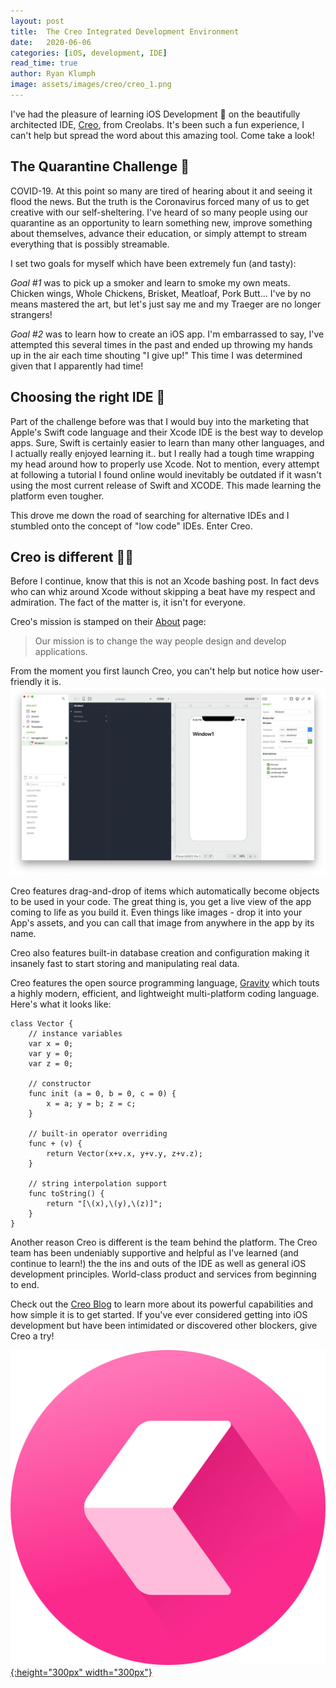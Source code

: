 ```yaml
---
layout: post
title:  The Creo Integrated Development Environment
date:   2020-06-06
categories: [iOS, development, IDE]
read_time: true
author: Ryan Klumph
image: assets/images/creo/creo_1.png
---
```

I've had the pleasure of learning iOS Development 📱 on the beautifully architected IDE, [Creo](https://creolabs.com), from Creolabs. It's been such a fun experience, I can't help but spread the word about this amazing tool. Come take a look!

## The Quarantine Challenge 💪
COVID-19. At this point so many are tired of hearing about it and seeing it flood the news. But the truth is the Coronavirus forced many of us to get creative with our self-sheltering. I've heard of so many people using our quarantine as an opportunity to learn something new, improve something about themselves, advance their education, or simply attempt to stream everything that is possibly streamable.

I set two goals for myself which have been extremely fun (and tasty):

*Goal #1* was to pick up a smoker and learn to smoke my own meats. Chicken wings, Whole Chickens, Brisket, Meatloaf, Pork Butt... I've by no means mastered the art, but let's just say me and my Traeger are no longer strangers!

*Goal #2* was to learn how to create an iOS app. I'm embarrassed to say, I've attempted this several times in the past and ended up throwing my hands up in the air each time shouting "I give up!" This time I was determined given that I apparently had time!

## Choosing the right IDE 🤔
Part of the challenge before was that I would buy into the marketing that Apple's Swift code language and their Xcode IDE is the best way to develop apps. Sure, Swift is certainly easier to learn than many other languages, and I actually really enjoyed learning it.. but I really had a tough time wrapping my head around how to properly use Xcode. Not to mention, every attempt at following a tutorial I found online would inevitably be outdated if it wasn't using the most current release of Swift and XCODE. This made learning the platform even tougher.

This drove me down the road of searching for alternative IDEs and I stumbled onto the concept of "low code" IDEs. Enter Creo.

## Creo is different 👨‍💻
Before I continue, know that this is not an Xcode bashing post. In fact devs who can whiz around Xcode without skipping a beat have my respect and admiration. The fact of the matter is, it isn't for everyone.

Creo's mission is stamped on their [About](https://creolabs.com/company) page:

> Our mission is to change the way people design and develop applications.

From the moment you first launch Creo, you can't help but notice how user-friendly it is.
![](/assets/images/creo/creo_2.png)

Creo features drag-and-drop of items which automatically become objects to be used in your code. The great thing is, you get a live view of the app coming to life as you build it. Even things like images - drop it into your App's assets, and you can call that image from anywhere in the app by its name.

Creo also features built-in database creation and configuration making it insanely fast to start storing and manipulating real data.

Creo features the open source programming language, [Gravity](https://github.com/marcobambini/gravity) which touts a highly modern, efficient, and lightweight multi-platform coding language. Here's what it looks like:

```
class Vector {
	// instance variables
	var x = 0;
	var y = 0;
	var z = 0;

	// constructor
	func init (a = 0, b = 0, c = 0) {
		x = a; y = b; z = c;
	}

	// built-in operator overriding
	func + (v) {
		return Vector(x+v.x, y+v.y, z+v.z);
	}

	// string interpolation support
	func toString() {
		return "[\(x),\(y),\(z)]";
	}
}
```

Another reason Creo is different is the team behind the platform. The Creo team has been undeniably supportive and helpful as I've learned (and continue to learn!) the the ins and outs of the IDE as well as general iOS development principles. World-class product and services from beginning to end.

Check out the [Creo Blog](https://blog.creolabs.com) to learn more about its powerful capabilities and how simple it is to get started. If you've ever considered getting into iOS development but have been intimidated or discovered other blockers, give Creo a try!

[![](/assets/images/creo/creo_icon.png){:height="300px" width="300px"}](https://creolabs.com)<br><br>
